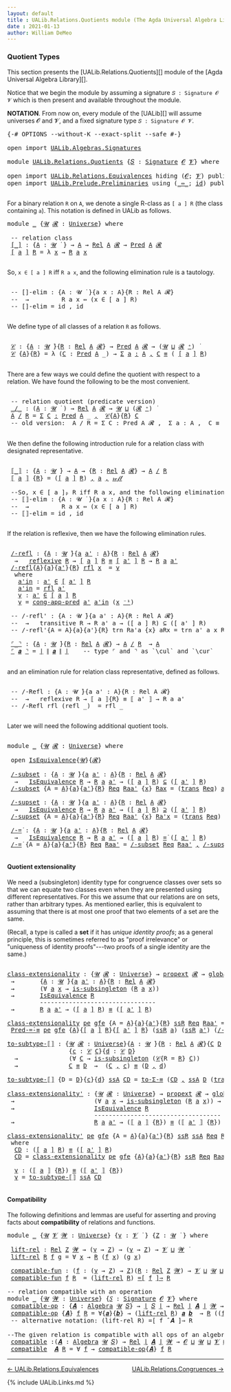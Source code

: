 ```yaml
---
layout: default
title : UALib.Relations.Quotients module (The Agda Universal Algebra Library)
date : 2021-01-13
author: William DeMeo
---
```


### <a id="quotient-types">Quotient Types</a>

This section presents the [UALib.Relations.Quotients][] module of the [Agda Universal Algebra Library][].

Notice that we begin the module by assuming a signature `𝑆 : Signature 𝓞 𝓥` which is then present and available throughout the module.

**NOTATION**.  From now on, every module of the [UALib][] will assume universes 𝓞 and 𝓥, and a fixed signature type `𝑆 : Signature 𝓞 𝓥`.

<pre class="Agda">
<a id="585" class="Symbol">{-#</a> <a id="589" class="Keyword">OPTIONS</a> <a id="597" class="Pragma">--without-K</a> <a id="609" class="Pragma">--exact-split</a> <a id="623" class="Pragma">--safe</a> <a id="630" class="Symbol">#-}</a>

<a id="635" class="Keyword">open</a> <a id="640" class="Keyword">import</a> <a id="647" href="UALib.Algebras.Signatures.html" class="Module">UALib.Algebras.Signatures</a>

<a id="674" class="Keyword">module</a> <a id="681" href="UALib.Relations.Quotients.html" class="Module">UALib.Relations.Quotients</a> <a id="707" class="Symbol">{</a><a id="708" href="UALib.Relations.Quotients.html#708" class="Bound">𝑆</a> <a id="710" class="Symbol">:</a> <a id="712" href="UALib.Algebras.Signatures.html#1457" class="Function">Signature</a> <a id="722" href="universes.html#613" class="Generalizable">𝓞</a> <a id="724" href="universes.html#617" class="Generalizable">𝓥</a><a id="725" class="Symbol">}</a> <a id="727" class="Keyword">where</a>

<a id="734" class="Keyword">open</a> <a id="739" class="Keyword">import</a> <a id="746" href="UALib.Relations.Equivalences.html" class="Module">UALib.Relations.Equivalences</a> <a id="775" class="Keyword">hiding</a> <a id="782" class="Symbol">(</a><a id="783" href="universes.html#613" class="Generalizable">𝓞</a><a id="784" class="Symbol">;</a> <a id="786" href="universes.html#617" class="Generalizable">𝓥</a><a id="787" class="Symbol">)</a> <a id="789" class="Keyword">public</a>
<a id="796" class="Keyword">open</a> <a id="801" class="Keyword">import</a> <a id="808" href="UALib.Prelude.Preliminaries.html" class="Module">UALib.Prelude.Preliminaries</a> <a id="836" class="Keyword">using</a> <a id="842" class="Symbol">(</a><a id="843" href="MGS-MLTT.html#7080" class="Function Operator">_⇔_</a><a id="846" class="Symbol">;</a> <a id="848" href="MGS-MLTT.html#3744" class="Function">id</a><a id="850" class="Symbol">)</a> <a id="852" class="Keyword">public</a>

</pre>

For a binary relation `R` on `A`, we denote a single R-class as `[ a ] R` (the class containing `a`). This notation is defined in UALib as follows.

<pre class="Agda">
<a id="1034" class="Keyword">module</a> <a id="1041" href="UALib.Relations.Quotients.html#1041" class="Module">_</a> <a id="1043" class="Symbol">{</a><a id="1044" href="UALib.Relations.Quotients.html#1044" class="Bound">𝓤</a> <a id="1046" href="UALib.Relations.Quotients.html#1046" class="Bound">𝓡</a> <a id="1048" class="Symbol">:</a> <a id="1050" href="universes.html#551" class="Postulate">Universe</a><a id="1058" class="Symbol">}</a> <a id="1060" class="Keyword">where</a>

 <a id="1068" class="Comment">-- relation class</a>
 <a id="1087" href="UALib.Relations.Quotients.html#1087" class="Function Operator">[_]</a> <a id="1091" class="Symbol">:</a> <a id="1093" class="Symbol">{</a><a id="1094" href="UALib.Relations.Quotients.html#1094" class="Bound">A</a> <a id="1096" class="Symbol">:</a> <a id="1098" href="UALib.Relations.Quotients.html#1044" class="Bound">𝓤</a> <a id="1100" href="universes.html#758" class="Function Operator">̇</a> <a id="1102" class="Symbol">}</a> <a id="1104" class="Symbol">→</a> <a id="1106" href="UALib.Relations.Quotients.html#1094" class="Bound">A</a> <a id="1108" class="Symbol">→</a> <a id="1110" href="UALib.Relations.Binary.html#1507" class="Function">Rel</a> <a id="1114" href="UALib.Relations.Quotients.html#1094" class="Bound">A</a> <a id="1116" href="UALib.Relations.Quotients.html#1046" class="Bound">𝓡</a> <a id="1118" class="Symbol">→</a> <a id="1120" href="UALib.Relations.Unary.html#1082" class="Function">Pred</a> <a id="1125" href="UALib.Relations.Quotients.html#1094" class="Bound">A</a> <a id="1127" href="UALib.Relations.Quotients.html#1046" class="Bound">𝓡</a>
 <a id="1130" href="UALib.Relations.Quotients.html#1087" class="Function Operator">[</a> <a id="1132" href="UALib.Relations.Quotients.html#1132" class="Bound">a</a> <a id="1134" href="UALib.Relations.Quotients.html#1087" class="Function Operator">]</a> <a id="1136" href="UALib.Relations.Quotients.html#1136" class="Bound">R</a> <a id="1138" class="Symbol">=</a> <a id="1140" class="Symbol">λ</a> <a id="1142" href="UALib.Relations.Quotients.html#1142" class="Bound">x</a> <a id="1144" class="Symbol">→</a> <a id="1146" href="UALib.Relations.Quotients.html#1136" class="Bound">R</a> <a id="1148" href="UALib.Relations.Quotients.html#1132" class="Bound">a</a> <a id="1150" href="UALib.Relations.Quotients.html#1142" class="Bound">x</a>

</pre>

So, `x ∈ [ a ] R` iff `R a x`, and the following elimination rule is a tautology.

<pre class="Agda">

 <a id="1263" class="Comment">-- []-elim : {A : 𝓤 ̇ }{a x : A}{R : Rel A 𝓡}</a>
 <a id="1310" class="Comment">--  →         R a x ⇔ (x ∈ [ a ] R)</a>
 <a id="1347" class="Comment">-- []-elim = id , id</a>

</pre>

We define type of all classes of a relation `R` as follows.

<pre class="Agda">

 <a id="1457" href="UALib.Relations.Quotients.html#1457" class="Function">𝒞</a> <a id="1459" class="Symbol">:</a> <a id="1461" class="Symbol">{</a><a id="1462" href="UALib.Relations.Quotients.html#1462" class="Bound">A</a> <a id="1464" class="Symbol">:</a> <a id="1466" href="UALib.Relations.Quotients.html#1044" class="Bound">𝓤</a> <a id="1468" href="universes.html#758" class="Function Operator">̇</a><a id="1469" class="Symbol">}{</a><a id="1471" href="UALib.Relations.Quotients.html#1471" class="Bound">R</a> <a id="1473" class="Symbol">:</a> <a id="1475" href="UALib.Relations.Binary.html#1507" class="Function">Rel</a> <a id="1479" href="UALib.Relations.Quotients.html#1462" class="Bound">A</a> <a id="1481" href="UALib.Relations.Quotients.html#1046" class="Bound">𝓡</a><a id="1482" class="Symbol">}</a> <a id="1484" class="Symbol">→</a> <a id="1486" href="UALib.Relations.Unary.html#1082" class="Function">Pred</a> <a id="1491" href="UALib.Relations.Quotients.html#1462" class="Bound">A</a> <a id="1493" href="UALib.Relations.Quotients.html#1046" class="Bound">𝓡</a> <a id="1495" class="Symbol">→</a> <a id="1497" class="Symbol">(</a><a id="1498" href="UALib.Relations.Quotients.html#1044" class="Bound">𝓤</a> <a id="1500" href="Agda.Primitive.html#636" class="Primitive Operator">⊔</a> <a id="1502" href="UALib.Relations.Quotients.html#1046" class="Bound">𝓡</a> <a id="1504" href="universes.html#527" class="Primitive Operator">⁺</a><a id="1505" class="Symbol">)</a> <a id="1507" href="universes.html#758" class="Function Operator">̇</a>
 <a id="1510" href="UALib.Relations.Quotients.html#1457" class="Function">𝒞</a> <a id="1512" class="Symbol">{</a><a id="1513" href="UALib.Relations.Quotients.html#1513" class="Bound">A</a><a id="1514" class="Symbol">}{</a><a id="1516" href="UALib.Relations.Quotients.html#1516" class="Bound">R</a><a id="1517" class="Symbol">}</a> <a id="1519" class="Symbol">=</a> <a id="1521" class="Symbol">λ</a> <a id="1523" class="Symbol">(</a><a id="1524" href="UALib.Relations.Quotients.html#1524" class="Bound">C</a> <a id="1526" class="Symbol">:</a> <a id="1528" href="UALib.Relations.Unary.html#1082" class="Function">Pred</a> <a id="1533" href="UALib.Relations.Quotients.html#1513" class="Bound">A</a> <a id="1535" class="Symbol">_)</a> <a id="1538" class="Symbol">→</a> <a id="1540" href="MGS-MLTT.html#3074" class="Function">Σ</a> <a id="1542" href="UALib.Relations.Quotients.html#1542" class="Bound">a</a> <a id="1544" href="MGS-MLTT.html#3074" class="Function">꞉</a> <a id="1546" href="UALib.Relations.Quotients.html#1513" class="Bound">A</a> <a id="1548" href="MGS-MLTT.html#3074" class="Function">,</a> <a id="1550" href="UALib.Relations.Quotients.html#1524" class="Bound">C</a> <a id="1552" href="MGS-MLTT.html#4207" class="Datatype Operator">≡</a> <a id="1554" class="Symbol">(</a> <a id="1556" href="UALib.Relations.Quotients.html#1087" class="Function Operator">[</a> <a id="1558" href="UALib.Relations.Quotients.html#1542" class="Bound">a</a> <a id="1560" href="UALib.Relations.Quotients.html#1087" class="Function Operator">]</a> <a id="1562" href="UALib.Relations.Quotients.html#1516" class="Bound">R</a><a id="1563" class="Symbol">)</a>

</pre>

There are a few ways we could define the quotient with respect to a relation. We have found the following to be the most convenient.

<pre class="Agda">

 <a id="1727" class="Comment">-- relation quotient (predicate version)</a>
 <a id="1769" href="UALib.Relations.Quotients.html#1769" class="Function Operator">_/_</a> <a id="1773" class="Symbol">:</a> <a id="1775" class="Symbol">(</a><a id="1776" href="UALib.Relations.Quotients.html#1776" class="Bound">A</a> <a id="1778" class="Symbol">:</a> <a id="1780" href="UALib.Relations.Quotients.html#1044" class="Bound">𝓤</a> <a id="1782" href="universes.html#758" class="Function Operator">̇</a> <a id="1784" class="Symbol">)</a> <a id="1786" class="Symbol">→</a> <a id="1788" href="UALib.Relations.Binary.html#1507" class="Function">Rel</a> <a id="1792" href="UALib.Relations.Quotients.html#1776" class="Bound">A</a> <a id="1794" href="UALib.Relations.Quotients.html#1046" class="Bound">𝓡</a> <a id="1796" class="Symbol">→</a> <a id="1798" href="UALib.Relations.Quotients.html#1044" class="Bound">𝓤</a> <a id="1800" href="Agda.Primitive.html#636" class="Primitive Operator">⊔</a> <a id="1802" class="Symbol">(</a><a id="1803" href="UALib.Relations.Quotients.html#1046" class="Bound">𝓡</a> <a id="1805" href="universes.html#527" class="Primitive Operator">⁺</a><a id="1806" class="Symbol">)</a> <a id="1808" href="universes.html#758" class="Function Operator">̇</a>
 <a id="1811" href="UALib.Relations.Quotients.html#1811" class="Bound">A</a> <a id="1813" href="UALib.Relations.Quotients.html#1769" class="Function Operator">/</a> <a id="1815" href="UALib.Relations.Quotients.html#1815" class="Bound">R</a> <a id="1817" class="Symbol">=</a> <a id="1819" href="MGS-MLTT.html#3074" class="Function">Σ</a> <a id="1821" href="UALib.Relations.Quotients.html#1821" class="Bound">C</a> <a id="1823" href="MGS-MLTT.html#3074" class="Function">꞉</a> <a id="1825" href="UALib.Relations.Unary.html#1082" class="Function">Pred</a> <a id="1830" href="UALib.Relations.Quotients.html#1811" class="Bound">A</a> <a id="1832" class="Symbol">_</a> <a id="1834" href="MGS-MLTT.html#3074" class="Function">,</a>  <a id="1837" href="UALib.Relations.Quotients.html#1457" class="Function">𝒞</a><a id="1838" class="Symbol">{</a><a id="1839" href="UALib.Relations.Quotients.html#1811" class="Bound">A</a><a id="1840" class="Symbol">}{</a><a id="1842" href="UALib.Relations.Quotients.html#1815" class="Bound">R</a><a id="1843" class="Symbol">}</a> <a id="1845" href="UALib.Relations.Quotients.html#1821" class="Bound">C</a>
 <a id="1848" class="Comment">-- old version:  A / R = Σ C ꞉ Pred A 𝓡 ,  Σ a ꞉ A ,  C ≡ ( [ a ] R )</a>

</pre>

We then define the following introduction rule for a relation class with designated representative.

<pre class="Agda">

 <a id="2047" href="UALib.Relations.Quotients.html#2047" class="Function Operator">⟦_⟧</a> <a id="2051" class="Symbol">:</a> <a id="2053" class="Symbol">{</a><a id="2054" href="UALib.Relations.Quotients.html#2054" class="Bound">A</a> <a id="2056" class="Symbol">:</a> <a id="2058" href="UALib.Relations.Quotients.html#1044" class="Bound">𝓤</a> <a id="2060" href="universes.html#758" class="Function Operator">̇</a><a id="2061" class="Symbol">}</a> <a id="2063" class="Symbol">→</a> <a id="2065" href="UALib.Relations.Quotients.html#2054" class="Bound">A</a> <a id="2067" class="Symbol">→</a> <a id="2069" class="Symbol">{</a><a id="2070" href="UALib.Relations.Quotients.html#2070" class="Bound">R</a> <a id="2072" class="Symbol">:</a> <a id="2074" href="UALib.Relations.Binary.html#1507" class="Function">Rel</a> <a id="2078" href="UALib.Relations.Quotients.html#2054" class="Bound">A</a> <a id="2080" href="UALib.Relations.Quotients.html#1046" class="Bound">𝓡</a><a id="2081" class="Symbol">}</a> <a id="2083" class="Symbol">→</a> <a id="2085" href="UALib.Relations.Quotients.html#2054" class="Bound">A</a> <a id="2087" href="UALib.Relations.Quotients.html#1769" class="Function Operator">/</a> <a id="2089" href="UALib.Relations.Quotients.html#2070" class="Bound">R</a>
 <a id="2092" href="UALib.Relations.Quotients.html#2047" class="Function Operator">⟦</a> <a id="2094" href="UALib.Relations.Quotients.html#2094" class="Bound">a</a> <a id="2096" href="UALib.Relations.Quotients.html#2047" class="Function Operator">⟧</a> <a id="2098" class="Symbol">{</a><a id="2099" href="UALib.Relations.Quotients.html#2099" class="Bound">R</a><a id="2100" class="Symbol">}</a> <a id="2102" class="Symbol">=</a> <a id="2104" class="Symbol">(</a><a id="2105" href="UALib.Relations.Quotients.html#1087" class="Function Operator">[</a> <a id="2107" href="UALib.Relations.Quotients.html#2094" class="Bound">a</a> <a id="2109" href="UALib.Relations.Quotients.html#1087" class="Function Operator">]</a> <a id="2111" href="UALib.Relations.Quotients.html#2099" class="Bound">R</a><a id="2112" class="Symbol">)</a> <a id="2114" href="MGS-MLTT.html#2929" class="InductiveConstructor Operator">,</a> <a id="2116" href="UALib.Relations.Quotients.html#2094" class="Bound">a</a> <a id="2118" href="MGS-MLTT.html#2929" class="InductiveConstructor Operator">,</a> <a id="2120" href="MGS-MLTT.html#4221" class="InductiveConstructor">𝓇ℯ𝒻𝓁</a>

 <a id="2127" class="Comment">--So, x ∈ [ a ]ₚ R iff R a x, and the following elimination rule is a tautology.</a>
 <a id="2209" class="Comment">-- ⟦⟧-elim : {A : 𝓤 ̇ }{a x : A}{R : Rel A 𝓡}</a>
 <a id="2256" class="Comment">--  →         R a x ⇔ (x ∈ [ a ] R)</a>
 <a id="2293" class="Comment">-- ⟦⟧-elim = id , id</a>

</pre>

If the relation is reflexive, then we have the following elimination rules.

<pre class="Agda">

 <a id="2419" href="UALib.Relations.Quotients.html#2419" class="Function">/-refl</a> <a id="2426" class="Symbol">:</a> <a id="2428" class="Symbol">{</a><a id="2429" href="UALib.Relations.Quotients.html#2429" class="Bound">A</a> <a id="2431" class="Symbol">:</a> <a id="2433" href="UALib.Relations.Quotients.html#1044" class="Bound">𝓤</a> <a id="2435" href="universes.html#758" class="Function Operator">̇</a><a id="2436" class="Symbol">}{</a><a id="2438" href="UALib.Relations.Quotients.html#2438" class="Bound">a</a> <a id="2440" href="UALib.Relations.Quotients.html#2440" class="Bound">a&#39;</a> <a id="2443" class="Symbol">:</a> <a id="2445" href="UALib.Relations.Quotients.html#2429" class="Bound">A</a><a id="2446" class="Symbol">}{</a><a id="2448" href="UALib.Relations.Quotients.html#2448" class="Bound">R</a> <a id="2450" class="Symbol">:</a> <a id="2452" href="UALib.Relations.Binary.html#1507" class="Function">Rel</a> <a id="2456" href="UALib.Relations.Quotients.html#2429" class="Bound">A</a> <a id="2458" href="UALib.Relations.Quotients.html#1046" class="Bound">𝓡</a><a id="2459" class="Symbol">}</a>
  <a id="2463" class="Symbol">→</a>   <a id="2467" href="UALib.Relations.Binary.html#2587" class="Function">reflexive</a> <a id="2477" href="UALib.Relations.Quotients.html#2448" class="Bound">R</a> <a id="2479" class="Symbol">→</a> <a id="2481" href="UALib.Relations.Quotients.html#1087" class="Function Operator">[</a> <a id="2483" href="UALib.Relations.Quotients.html#2438" class="Bound">a</a> <a id="2485" href="UALib.Relations.Quotients.html#1087" class="Function Operator">]</a> <a id="2487" href="UALib.Relations.Quotients.html#2448" class="Bound">R</a> <a id="2489" href="MGS-MLTT.html#4207" class="Datatype Operator">≡</a> <a id="2491" href="UALib.Relations.Quotients.html#1087" class="Function Operator">[</a> <a id="2493" href="UALib.Relations.Quotients.html#2440" class="Bound">a&#39;</a> <a id="2496" href="UALib.Relations.Quotients.html#1087" class="Function Operator">]</a> <a id="2498" href="UALib.Relations.Quotients.html#2448" class="Bound">R</a> <a id="2500" class="Symbol">→</a> <a id="2502" href="UALib.Relations.Quotients.html#2448" class="Bound">R</a> <a id="2504" href="UALib.Relations.Quotients.html#2438" class="Bound">a</a> <a id="2506" href="UALib.Relations.Quotients.html#2440" class="Bound">a&#39;</a>
 <a id="2510" href="UALib.Relations.Quotients.html#2419" class="Function">/-refl</a><a id="2516" class="Symbol">{</a><a id="2517" href="UALib.Relations.Quotients.html#2517" class="Bound">A</a><a id="2518" class="Symbol">}{</a><a id="2520" href="UALib.Relations.Quotients.html#2520" class="Bound">a</a><a id="2521" class="Symbol">}{</a><a id="2523" href="UALib.Relations.Quotients.html#2523" class="Bound">a&#39;</a><a id="2525" class="Symbol">}{</a><a id="2527" href="UALib.Relations.Quotients.html#2527" class="Bound">R</a><a id="2528" class="Symbol">}</a> <a id="2530" href="UALib.Relations.Quotients.html#2530" class="Bound">rfl</a> <a id="2534" href="UALib.Relations.Quotients.html#2534" class="Bound">x</a>  <a id="2537" class="Symbol">=</a> <a id="2539" href="UALib.Relations.Quotients.html#2593" class="Function">γ</a>
  <a id="2543" class="Keyword">where</a>
   <a id="2552" href="UALib.Relations.Quotients.html#2552" class="Function">a&#39;in</a> <a id="2557" class="Symbol">:</a> <a id="2559" href="UALib.Relations.Quotients.html#2523" class="Bound">a&#39;</a> <a id="2562" href="UALib.Relations.Unary.html#2719" class="Function Operator">∈</a> <a id="2564" href="UALib.Relations.Quotients.html#1087" class="Function Operator">[</a> <a id="2566" href="UALib.Relations.Quotients.html#2523" class="Bound">a&#39;</a> <a id="2569" href="UALib.Relations.Quotients.html#1087" class="Function Operator">]</a> <a id="2571" href="UALib.Relations.Quotients.html#2527" class="Bound">R</a>
   <a id="2576" href="UALib.Relations.Quotients.html#2552" class="Function">a&#39;in</a> <a id="2581" class="Symbol">=</a> <a id="2583" href="UALib.Relations.Quotients.html#2530" class="Bound">rfl</a> <a id="2587" href="UALib.Relations.Quotients.html#2523" class="Bound">a&#39;</a>
   <a id="2593" href="UALib.Relations.Quotients.html#2593" class="Function">γ</a> <a id="2595" class="Symbol">:</a> <a id="2597" href="UALib.Relations.Quotients.html#2523" class="Bound">a&#39;</a> <a id="2600" href="UALib.Relations.Unary.html#2719" class="Function Operator">∈</a> <a id="2602" href="UALib.Relations.Quotients.html#1087" class="Function Operator">[</a> <a id="2604" href="UALib.Relations.Quotients.html#2520" class="Bound">a</a> <a id="2606" href="UALib.Relations.Quotients.html#1087" class="Function Operator">]</a> <a id="2608" href="UALib.Relations.Quotients.html#2527" class="Bound">R</a>
   <a id="2613" href="UALib.Relations.Quotients.html#2593" class="Function">γ</a> <a id="2615" class="Symbol">=</a> <a id="2617" href="UALib.Relations.Unary.html#6032" class="Function">cong-app-pred</a> <a id="2631" href="UALib.Relations.Quotients.html#2523" class="Bound">a&#39;</a> <a id="2634" href="UALib.Relations.Quotients.html#2552" class="Function">a&#39;in</a> <a id="2639" class="Symbol">(</a><a id="2640" href="UALib.Relations.Quotients.html#2534" class="Bound">x</a> <a id="2642" href="MGS-MLTT.html#6125" class="Function Operator">⁻¹</a><a id="2644" class="Symbol">)</a>

 <a id="2648" class="Comment">-- /-refl&#39; : {A : 𝓤 ̇}{a a&#39; : A}{R : Rel A 𝓡}</a>
 <a id="2695" class="Comment">--  →   transitive R → R a&#39; a → ([ a ] R) ⊆ ([ a&#39; ] R)</a>
 <a id="2751" class="Comment">-- /-refl&#39;{A = A}{a}{a&#39;}{R} trn Ra&#39;a {x} aRx = trn a&#39; a x Ra&#39;a aRx</a>

 <a id="2820" href="UALib.Relations.Quotients.html#2820" class="Function Operator">⌜_⌝</a> <a id="2824" class="Symbol">:</a> <a id="2826" class="Symbol">{</a><a id="2827" href="UALib.Relations.Quotients.html#2827" class="Bound">A</a> <a id="2829" class="Symbol">:</a> <a id="2831" href="UALib.Relations.Quotients.html#1044" class="Bound">𝓤</a> <a id="2833" href="universes.html#758" class="Function Operator">̇</a><a id="2834" class="Symbol">}{</a><a id="2836" href="UALib.Relations.Quotients.html#2836" class="Bound">R</a> <a id="2838" class="Symbol">:</a> <a id="2840" href="UALib.Relations.Binary.html#1507" class="Function">Rel</a> <a id="2844" href="UALib.Relations.Quotients.html#2827" class="Bound">A</a> <a id="2846" href="UALib.Relations.Quotients.html#1046" class="Bound">𝓡</a><a id="2847" class="Symbol">}</a> <a id="2849" class="Symbol">→</a> <a id="2851" href="UALib.Relations.Quotients.html#2827" class="Bound">A</a> <a id="2853" href="UALib.Relations.Quotients.html#1769" class="Function Operator">/</a> <a id="2855" href="UALib.Relations.Quotients.html#2836" class="Bound">R</a>  <a id="2858" class="Symbol">→</a> <a id="2860" href="UALib.Relations.Quotients.html#2827" class="Bound">A</a>
 <a id="2863" href="UALib.Relations.Quotients.html#2820" class="Function Operator">⌜</a> <a id="2865" href="UALib.Relations.Quotients.html#2865" class="Bound">𝒂</a> <a id="2867" href="UALib.Relations.Quotients.html#2820" class="Function Operator">⌝</a> <a id="2869" class="Symbol">=</a> <a id="2871" href="UALib.Prelude.Preliminaries.html#10371" class="Function Operator">∣</a> <a id="2873" href="UALib.Prelude.Preliminaries.html#10452" class="Function Operator">∥</a> <a id="2875" href="UALib.Relations.Quotients.html#2865" class="Bound">𝒂</a> <a id="2877" href="UALib.Prelude.Preliminaries.html#10452" class="Function Operator">∥</a> <a id="2879" href="UALib.Prelude.Preliminaries.html#10371" class="Function Operator">∣</a>    <a id="2884" class="Comment">-- type ⌜ and ⌝ as `\cul` and `\cur`</a>

</pre>

and an elimination rule for relation class representative, defined as follows.

<pre class="Agda">

 <a id="3029" class="Comment">-- /-Refl : {A : 𝓤 ̇}{a a&#39; : A}{R : Rel A 𝓡}</a>
 <a id="3075" class="Comment">--  →   reflexive R → ⟦ a ⟧{R} ≡ ⟦ a&#39; ⟧ → R a a&#39;</a>
 <a id="3125" class="Comment">-- /-Refl rfl (refl _)  = rfl _</a>

</pre>

Later we will need the following additional quotient tools.

<pre class="Agda">

<a id="3245" class="Keyword">module</a> <a id="3252" href="UALib.Relations.Quotients.html#3252" class="Module">_</a> <a id="3254" class="Symbol">{</a><a id="3255" href="UALib.Relations.Quotients.html#3255" class="Bound">𝓤</a> <a id="3257" href="UALib.Relations.Quotients.html#3257" class="Bound">𝓡</a> <a id="3259" class="Symbol">:</a> <a id="3261" href="universes.html#551" class="Postulate">Universe</a><a id="3269" class="Symbol">}</a> <a id="3271" class="Keyword">where</a>

 <a id="3279" class="Keyword">open</a> <a id="3284" href="UALib.Relations.Equivalences.html#668" class="Module">IsEquivalence</a><a id="3297" class="Symbol">{</a><a id="3298" href="UALib.Relations.Quotients.html#3255" class="Bound">𝓤</a><a id="3299" class="Symbol">}{</a><a id="3301" href="UALib.Relations.Quotients.html#3257" class="Bound">𝓡</a><a id="3302" class="Symbol">}</a>

 <a id="3306" href="UALib.Relations.Quotients.html#3306" class="Function">/-subset</a> <a id="3315" class="Symbol">:</a> <a id="3317" class="Symbol">{</a><a id="3318" href="UALib.Relations.Quotients.html#3318" class="Bound">A</a> <a id="3320" class="Symbol">:</a> <a id="3322" href="UALib.Relations.Quotients.html#3255" class="Bound">𝓤</a> <a id="3324" href="universes.html#758" class="Function Operator">̇</a><a id="3325" class="Symbol">}{</a><a id="3327" href="UALib.Relations.Quotients.html#3327" class="Bound">a</a> <a id="3329" href="UALib.Relations.Quotients.html#3329" class="Bound">a&#39;</a> <a id="3332" class="Symbol">:</a> <a id="3334" href="UALib.Relations.Quotients.html#3318" class="Bound">A</a><a id="3335" class="Symbol">}{</a><a id="3337" href="UALib.Relations.Quotients.html#3337" class="Bound">R</a> <a id="3339" class="Symbol">:</a> <a id="3341" href="UALib.Relations.Binary.html#1507" class="Function">Rel</a> <a id="3345" href="UALib.Relations.Quotients.html#3318" class="Bound">A</a> <a id="3347" href="UALib.Relations.Quotients.html#3257" class="Bound">𝓡</a><a id="3348" class="Symbol">}</a>
  <a id="3352" class="Symbol">→</a>   <a id="3356" href="UALib.Relations.Equivalences.html#668" class="Record">IsEquivalence</a> <a id="3370" href="UALib.Relations.Quotients.html#3337" class="Bound">R</a> <a id="3372" class="Symbol">→</a> <a id="3374" href="UALib.Relations.Quotients.html#3337" class="Bound">R</a> <a id="3376" href="UALib.Relations.Quotients.html#3327" class="Bound">a</a> <a id="3378" href="UALib.Relations.Quotients.html#3329" class="Bound">a&#39;</a> <a id="3381" class="Symbol">→</a> <a id="3383" class="Symbol">(</a><a id="3384" href="UALib.Relations.Quotients.html#1087" class="Function Operator">[</a> <a id="3386" href="UALib.Relations.Quotients.html#3327" class="Bound">a</a> <a id="3388" href="UALib.Relations.Quotients.html#1087" class="Function Operator">]</a> <a id="3390" href="UALib.Relations.Quotients.html#3337" class="Bound">R</a><a id="3391" class="Symbol">)</a> <a id="3393" href="UALib.Relations.Unary.html#3001" class="Function Operator">⊆</a> <a id="3395" class="Symbol">(</a><a id="3396" href="UALib.Relations.Quotients.html#1087" class="Function Operator">[</a> <a id="3398" href="UALib.Relations.Quotients.html#3329" class="Bound">a&#39;</a> <a id="3401" href="UALib.Relations.Quotients.html#1087" class="Function Operator">]</a> <a id="3403" href="UALib.Relations.Quotients.html#3337" class="Bound">R</a><a id="3404" class="Symbol">)</a>
 <a id="3407" href="UALib.Relations.Quotients.html#3306" class="Function">/-subset</a> <a id="3416" class="Symbol">{</a><a id="3417" class="Argument">A</a> <a id="3419" class="Symbol">=</a> <a id="3421" href="UALib.Relations.Quotients.html#3421" class="Bound">A</a><a id="3422" class="Symbol">}{</a><a id="3424" href="UALib.Relations.Quotients.html#3424" class="Bound">a</a><a id="3425" class="Symbol">}{</a><a id="3427" href="UALib.Relations.Quotients.html#3427" class="Bound">a&#39;</a><a id="3429" class="Symbol">}{</a><a id="3431" href="UALib.Relations.Quotients.html#3431" class="Bound">R</a><a id="3432" class="Symbol">}</a> <a id="3434" href="UALib.Relations.Quotients.html#3434" class="Bound">Req</a> <a id="3438" href="UALib.Relations.Quotients.html#3438" class="Bound">Raa&#39;</a> <a id="3443" class="Symbol">{</a><a id="3444" href="UALib.Relations.Quotients.html#3444" class="Bound">x</a><a id="3445" class="Symbol">}</a> <a id="3447" href="UALib.Relations.Quotients.html#3447" class="Bound">Rax</a> <a id="3451" class="Symbol">=</a> <a id="3453" class="Symbol">(</a><a id="3454" href="UALib.Relations.Equivalences.html#786" class="Field">trans</a> <a id="3460" href="UALib.Relations.Quotients.html#3434" class="Bound">Req</a><a id="3463" class="Symbol">)</a> <a id="3465" href="UALib.Relations.Quotients.html#3427" class="Bound">a&#39;</a> <a id="3468" href="UALib.Relations.Quotients.html#3424" class="Bound">a</a> <a id="3470" href="UALib.Relations.Quotients.html#3444" class="Bound">x</a> <a id="3472" class="Symbol">(</a><a id="3473" href="UALib.Relations.Equivalences.html#761" class="Field">sym</a> <a id="3477" href="UALib.Relations.Quotients.html#3434" class="Bound">Req</a> <a id="3481" href="UALib.Relations.Quotients.html#3424" class="Bound">a</a> <a id="3483" href="UALib.Relations.Quotients.html#3427" class="Bound">a&#39;</a> <a id="3486" href="UALib.Relations.Quotients.html#3438" class="Bound">Raa&#39;</a><a id="3490" class="Symbol">)</a> <a id="3492" href="UALib.Relations.Quotients.html#3447" class="Bound">Rax</a>

 <a id="3498" href="UALib.Relations.Quotients.html#3498" class="Function">/-supset</a> <a id="3507" class="Symbol">:</a> <a id="3509" class="Symbol">{</a><a id="3510" href="UALib.Relations.Quotients.html#3510" class="Bound">A</a> <a id="3512" class="Symbol">:</a> <a id="3514" href="UALib.Relations.Quotients.html#3255" class="Bound">𝓤</a> <a id="3516" href="universes.html#758" class="Function Operator">̇</a><a id="3517" class="Symbol">}{</a><a id="3519" href="UALib.Relations.Quotients.html#3519" class="Bound">a</a> <a id="3521" href="UALib.Relations.Quotients.html#3521" class="Bound">a&#39;</a> <a id="3524" class="Symbol">:</a> <a id="3526" href="UALib.Relations.Quotients.html#3510" class="Bound">A</a><a id="3527" class="Symbol">}{</a><a id="3529" href="UALib.Relations.Quotients.html#3529" class="Bound">R</a> <a id="3531" class="Symbol">:</a> <a id="3533" href="UALib.Relations.Binary.html#1507" class="Function">Rel</a> <a id="3537" href="UALib.Relations.Quotients.html#3510" class="Bound">A</a> <a id="3539" href="UALib.Relations.Quotients.html#3257" class="Bound">𝓡</a><a id="3540" class="Symbol">}</a>
  <a id="3544" class="Symbol">→</a>   <a id="3548" href="UALib.Relations.Equivalences.html#668" class="Record">IsEquivalence</a> <a id="3562" href="UALib.Relations.Quotients.html#3529" class="Bound">R</a> <a id="3564" class="Symbol">→</a> <a id="3566" href="UALib.Relations.Quotients.html#3529" class="Bound">R</a> <a id="3568" href="UALib.Relations.Quotients.html#3519" class="Bound">a</a> <a id="3570" href="UALib.Relations.Quotients.html#3521" class="Bound">a&#39;</a> <a id="3573" class="Symbol">→</a> <a id="3575" class="Symbol">(</a><a id="3576" href="UALib.Relations.Quotients.html#1087" class="Function Operator">[</a> <a id="3578" href="UALib.Relations.Quotients.html#3519" class="Bound">a</a> <a id="3580" href="UALib.Relations.Quotients.html#1087" class="Function Operator">]</a> <a id="3582" href="UALib.Relations.Quotients.html#3529" class="Bound">R</a><a id="3583" class="Symbol">)</a> <a id="3585" href="UALib.Relations.Unary.html#3103" class="Function Operator">⊇</a> <a id="3587" class="Symbol">(</a><a id="3588" href="UALib.Relations.Quotients.html#1087" class="Function Operator">[</a> <a id="3590" href="UALib.Relations.Quotients.html#3521" class="Bound">a&#39;</a> <a id="3593" href="UALib.Relations.Quotients.html#1087" class="Function Operator">]</a> <a id="3595" href="UALib.Relations.Quotients.html#3529" class="Bound">R</a><a id="3596" class="Symbol">)</a>
 <a id="3599" href="UALib.Relations.Quotients.html#3498" class="Function">/-supset</a> <a id="3608" class="Symbol">{</a><a id="3609" class="Argument">A</a> <a id="3611" class="Symbol">=</a> <a id="3613" href="UALib.Relations.Quotients.html#3613" class="Bound">A</a><a id="3614" class="Symbol">}{</a><a id="3616" href="UALib.Relations.Quotients.html#3616" class="Bound">a</a><a id="3617" class="Symbol">}{</a><a id="3619" href="UALib.Relations.Quotients.html#3619" class="Bound">a&#39;</a><a id="3621" class="Symbol">}{</a><a id="3623" href="UALib.Relations.Quotients.html#3623" class="Bound">R</a><a id="3624" class="Symbol">}</a> <a id="3626" href="UALib.Relations.Quotients.html#3626" class="Bound">Req</a> <a id="3630" href="UALib.Relations.Quotients.html#3630" class="Bound">Raa&#39;</a> <a id="3635" class="Symbol">{</a><a id="3636" href="UALib.Relations.Quotients.html#3636" class="Bound">x</a><a id="3637" class="Symbol">}</a> <a id="3639" href="UALib.Relations.Quotients.html#3639" class="Bound">Ra&#39;x</a> <a id="3644" class="Symbol">=</a> <a id="3646" class="Symbol">(</a><a id="3647" href="UALib.Relations.Equivalences.html#786" class="Field">trans</a> <a id="3653" href="UALib.Relations.Quotients.html#3626" class="Bound">Req</a><a id="3656" class="Symbol">)</a> <a id="3658" href="UALib.Relations.Quotients.html#3616" class="Bound">a</a> <a id="3660" href="UALib.Relations.Quotients.html#3619" class="Bound">a&#39;</a> <a id="3663" href="UALib.Relations.Quotients.html#3636" class="Bound">x</a> <a id="3665" href="UALib.Relations.Quotients.html#3630" class="Bound">Raa&#39;</a> <a id="3670" href="UALib.Relations.Quotients.html#3639" class="Bound">Ra&#39;x</a>

 <a id="3677" href="UALib.Relations.Quotients.html#3677" class="Function">/-=̇</a> <a id="3682" class="Symbol">:</a> <a id="3684" class="Symbol">{</a><a id="3685" href="UALib.Relations.Quotients.html#3685" class="Bound">A</a> <a id="3687" class="Symbol">:</a> <a id="3689" href="UALib.Relations.Quotients.html#3255" class="Bound">𝓤</a> <a id="3691" href="universes.html#758" class="Function Operator">̇</a><a id="3692" class="Symbol">}{</a><a id="3694" href="UALib.Relations.Quotients.html#3694" class="Bound">a</a> <a id="3696" href="UALib.Relations.Quotients.html#3696" class="Bound">a&#39;</a> <a id="3699" class="Symbol">:</a> <a id="3701" href="UALib.Relations.Quotients.html#3685" class="Bound">A</a><a id="3702" class="Symbol">}{</a><a id="3704" href="UALib.Relations.Quotients.html#3704" class="Bound">R</a> <a id="3706" class="Symbol">:</a> <a id="3708" href="UALib.Relations.Binary.html#1507" class="Function">Rel</a> <a id="3712" href="UALib.Relations.Quotients.html#3685" class="Bound">A</a> <a id="3714" href="UALib.Relations.Quotients.html#3257" class="Bound">𝓡</a><a id="3715" class="Symbol">}</a>
  <a id="3719" class="Symbol">→</a>   <a id="3723" href="UALib.Relations.Equivalences.html#668" class="Record">IsEquivalence</a> <a id="3737" href="UALib.Relations.Quotients.html#3704" class="Bound">R</a> <a id="3739" class="Symbol">→</a> <a id="3741" href="UALib.Relations.Quotients.html#3704" class="Bound">R</a> <a id="3743" href="UALib.Relations.Quotients.html#3694" class="Bound">a</a> <a id="3745" href="UALib.Relations.Quotients.html#3696" class="Bound">a&#39;</a> <a id="3748" class="Symbol">→</a> <a id="3750" class="Symbol">(</a><a id="3751" href="UALib.Relations.Quotients.html#1087" class="Function Operator">[</a> <a id="3753" href="UALib.Relations.Quotients.html#3694" class="Bound">a</a> <a id="3755" href="UALib.Relations.Quotients.html#1087" class="Function Operator">]</a> <a id="3757" href="UALib.Relations.Quotients.html#3704" class="Bound">R</a><a id="3758" class="Symbol">)</a> <a id="3760" href="UALib.Relations.Unary.html#3685" class="Function Operator">=̇</a> <a id="3763" class="Symbol">(</a><a id="3764" href="UALib.Relations.Quotients.html#1087" class="Function Operator">[</a> <a id="3766" href="UALib.Relations.Quotients.html#3696" class="Bound">a&#39;</a> <a id="3769" href="UALib.Relations.Quotients.html#1087" class="Function Operator">]</a> <a id="3771" href="UALib.Relations.Quotients.html#3704" class="Bound">R</a><a id="3772" class="Symbol">)</a>
 <a id="3775" href="UALib.Relations.Quotients.html#3677" class="Function">/-=̇</a> <a id="3780" class="Symbol">{</a><a id="3781" class="Argument">A</a> <a id="3783" class="Symbol">=</a> <a id="3785" href="UALib.Relations.Quotients.html#3785" class="Bound">A</a><a id="3786" class="Symbol">}{</a><a id="3788" href="UALib.Relations.Quotients.html#3788" class="Bound">a</a><a id="3789" class="Symbol">}{</a><a id="3791" href="UALib.Relations.Quotients.html#3791" class="Bound">a&#39;</a><a id="3793" class="Symbol">}{</a><a id="3795" href="UALib.Relations.Quotients.html#3795" class="Bound">R</a><a id="3796" class="Symbol">}</a> <a id="3798" href="UALib.Relations.Quotients.html#3798" class="Bound">Req</a> <a id="3802" href="UALib.Relations.Quotients.html#3802" class="Bound">Raa&#39;</a> <a id="3807" class="Symbol">=</a> <a id="3809" href="UALib.Relations.Quotients.html#3306" class="Function">/-subset</a> <a id="3818" href="UALib.Relations.Quotients.html#3798" class="Bound">Req</a> <a id="3822" href="UALib.Relations.Quotients.html#3802" class="Bound">Raa&#39;</a> <a id="3827" href="MGS-MLTT.html#2929" class="InductiveConstructor Operator">,</a> <a id="3829" href="UALib.Relations.Quotients.html#3498" class="Function">/-supset</a> <a id="3838" href="UALib.Relations.Quotients.html#3798" class="Bound">Req</a> <a id="3842" href="UALib.Relations.Quotients.html#3802" class="Bound">Raa&#39;</a>

</pre>

#### <a id="quotient-extensionality">Quotient extensionality</a>

We need a (subsingleton) identity type for congruence classes over sets so that we can equate two classes even when they are presented using different representatives.  For this we assume that our relations are on sets, rather than arbitrary types.  As mentioned earlier, this is equivalent to assuming that there is at most one proof that two elements of a set are the same.

(Recall, a type is called a **set** if it has *unique identity proofs*; as a general principle, this is sometimes referred to as "proof irrelevance" or "uniqueness of identity proofs"---two proofs of a single identity are the same.)

<pre class="Agda">

<a id="class-extensionality"></a><a id="4551" href="UALib.Relations.Quotients.html#4551" class="Function">class-extensionality</a> <a id="4572" class="Symbol">:</a> <a id="4574" class="Symbol">{</a><a id="4575" href="UALib.Relations.Quotients.html#4575" class="Bound">𝓤</a> <a id="4577" href="UALib.Relations.Quotients.html#4577" class="Bound">𝓡</a> <a id="4579" class="Symbol">:</a> <a id="4581" href="universes.html#551" class="Postulate">Universe</a><a id="4589" class="Symbol">}</a> <a id="4591" class="Symbol">→</a> <a id="4593" href="MGS-Powerset.html#382" class="Function">propext</a> <a id="4601" href="UALib.Relations.Quotients.html#4577" class="Bound">𝓡</a> <a id="4603" class="Symbol">→</a> <a id="4605" href="MGS-Subsingleton-Theorems.html#3468" class="Function">global-dfunext</a>
 <a id="4621" class="Symbol">→</a>       <a id="4629" class="Symbol">{</a><a id="4630" href="UALib.Relations.Quotients.html#4630" class="Bound">A</a> <a id="4632" class="Symbol">:</a> <a id="4634" href="UALib.Relations.Quotients.html#4575" class="Bound">𝓤</a> <a id="4636" href="universes.html#758" class="Function Operator">̇</a><a id="4637" class="Symbol">}{</a><a id="4639" href="UALib.Relations.Quotients.html#4639" class="Bound">a</a> <a id="4641" href="UALib.Relations.Quotients.html#4641" class="Bound">a&#39;</a> <a id="4644" class="Symbol">:</a> <a id="4646" href="UALib.Relations.Quotients.html#4630" class="Bound">A</a><a id="4647" class="Symbol">}{</a><a id="4649" href="UALib.Relations.Quotients.html#4649" class="Bound">R</a> <a id="4651" class="Symbol">:</a> <a id="4653" href="UALib.Relations.Binary.html#1507" class="Function">Rel</a> <a id="4657" href="UALib.Relations.Quotients.html#4630" class="Bound">A</a> <a id="4659" href="UALib.Relations.Quotients.html#4577" class="Bound">𝓡</a><a id="4660" class="Symbol">}</a>
 <a id="4663" class="Symbol">→</a>       <a id="4671" class="Symbol">(∀</a> <a id="4674" href="UALib.Relations.Quotients.html#4674" class="Bound">a</a> <a id="4676" href="UALib.Relations.Quotients.html#4676" class="Bound">x</a> <a id="4678" class="Symbol">→</a> <a id="4680" href="MGS-Basic-UF.html#743" class="Function">is-subsingleton</a> <a id="4696" class="Symbol">(</a><a id="4697" href="UALib.Relations.Quotients.html#4649" class="Bound">R</a> <a id="4699" href="UALib.Relations.Quotients.html#4674" class="Bound">a</a> <a id="4701" href="UALib.Relations.Quotients.html#4676" class="Bound">x</a><a id="4702" class="Symbol">))</a>
 <a id="4706" class="Symbol">→</a>       <a id="4714" href="UALib.Relations.Equivalences.html#668" class="Record">IsEquivalence</a> <a id="4728" href="UALib.Relations.Quotients.html#4649" class="Bound">R</a>
         <a id="4739" class="Comment">--------------------------------</a>
 <a id="4773" class="Symbol">→</a>       <a id="4781" href="UALib.Relations.Quotients.html#4649" class="Bound">R</a> <a id="4783" href="UALib.Relations.Quotients.html#4639" class="Bound">a</a> <a id="4785" href="UALib.Relations.Quotients.html#4641" class="Bound">a&#39;</a> <a id="4788" class="Symbol">→</a> <a id="4790" class="Symbol">(</a><a id="4791" href="UALib.Relations.Quotients.html#1087" class="Function Operator">[</a> <a id="4793" href="UALib.Relations.Quotients.html#4639" class="Bound">a</a> <a id="4795" href="UALib.Relations.Quotients.html#1087" class="Function Operator">]</a> <a id="4797" href="UALib.Relations.Quotients.html#4649" class="Bound">R</a><a id="4798" class="Symbol">)</a> <a id="4800" href="MGS-MLTT.html#4207" class="Datatype Operator">≡</a> <a id="4802" class="Symbol">(</a><a id="4803" href="UALib.Relations.Quotients.html#1087" class="Function Operator">[</a> <a id="4805" href="UALib.Relations.Quotients.html#4641" class="Bound">a&#39;</a> <a id="4808" href="UALib.Relations.Quotients.html#1087" class="Function Operator">]</a> <a id="4810" href="UALib.Relations.Quotients.html#4649" class="Bound">R</a><a id="4811" class="Symbol">)</a>

<a id="4814" href="UALib.Relations.Quotients.html#4551" class="Function">class-extensionality</a> <a id="4835" href="UALib.Relations.Quotients.html#4835" class="Bound">pe</a> <a id="4838" href="UALib.Relations.Quotients.html#4838" class="Bound">gfe</a> <a id="4842" class="Symbol">{</a><a id="4843" class="Argument">A</a> <a id="4845" class="Symbol">=</a> <a id="4847" href="UALib.Relations.Quotients.html#4847" class="Bound">A</a><a id="4848" class="Symbol">}{</a><a id="4850" href="UALib.Relations.Quotients.html#4850" class="Bound">a</a><a id="4851" class="Symbol">}{</a><a id="4853" href="UALib.Relations.Quotients.html#4853" class="Bound">a&#39;</a><a id="4855" class="Symbol">}{</a><a id="4857" href="UALib.Relations.Quotients.html#4857" class="Bound">R</a><a id="4858" class="Symbol">}</a> <a id="4860" href="UALib.Relations.Quotients.html#4860" class="Bound">ssR</a> <a id="4864" href="UALib.Relations.Quotients.html#4864" class="Bound">Req</a> <a id="4868" href="UALib.Relations.Quotients.html#4868" class="Bound">Raa&#39;</a> <a id="4873" class="Symbol">=</a>
 <a id="4876" href="UALib.Relations.Unary.html#4570" class="Function">Pred-=̇-≡</a> <a id="4886" href="UALib.Relations.Quotients.html#4835" class="Bound">pe</a> <a id="4889" href="UALib.Relations.Quotients.html#4838" class="Bound">gfe</a> <a id="4893" class="Symbol">{</a><a id="4894" href="UALib.Relations.Quotients.html#4847" class="Bound">A</a><a id="4895" class="Symbol">}{</a><a id="4897" href="UALib.Relations.Quotients.html#1087" class="Function Operator">[</a> <a id="4899" href="UALib.Relations.Quotients.html#4850" class="Bound">a</a> <a id="4901" href="UALib.Relations.Quotients.html#1087" class="Function Operator">]</a> <a id="4903" href="UALib.Relations.Quotients.html#4857" class="Bound">R</a><a id="4904" class="Symbol">}{</a><a id="4906" href="UALib.Relations.Quotients.html#1087" class="Function Operator">[</a> <a id="4908" href="UALib.Relations.Quotients.html#4853" class="Bound">a&#39;</a> <a id="4911" href="UALib.Relations.Quotients.html#1087" class="Function Operator">]</a> <a id="4913" href="UALib.Relations.Quotients.html#4857" class="Bound">R</a><a id="4914" class="Symbol">}</a> <a id="4916" class="Symbol">(</a><a id="4917" href="UALib.Relations.Quotients.html#4860" class="Bound">ssR</a> <a id="4921" href="UALib.Relations.Quotients.html#4850" class="Bound">a</a><a id="4922" class="Symbol">)</a> <a id="4924" class="Symbol">(</a><a id="4925" href="UALib.Relations.Quotients.html#4860" class="Bound">ssR</a> <a id="4929" href="UALib.Relations.Quotients.html#4853" class="Bound">a&#39;</a><a id="4931" class="Symbol">)</a> <a id="4933" class="Symbol">(</a><a id="4934" href="UALib.Relations.Quotients.html#3677" class="Function">/-=̇</a> <a id="4939" href="UALib.Relations.Quotients.html#4864" class="Bound">Req</a> <a id="4943" href="UALib.Relations.Quotients.html#4868" class="Bound">Raa&#39;</a><a id="4947" class="Symbol">)</a>

<a id="to-subtype-⟦⟧"></a><a id="4950" href="UALib.Relations.Quotients.html#4950" class="Function">to-subtype-⟦⟧</a> <a id="4964" class="Symbol">:</a> <a id="4966" class="Symbol">{</a><a id="4967" href="UALib.Relations.Quotients.html#4967" class="Bound">𝓤</a> <a id="4969" href="UALib.Relations.Quotients.html#4969" class="Bound">𝓡</a> <a id="4971" class="Symbol">:</a> <a id="4973" href="universes.html#551" class="Postulate">Universe</a><a id="4981" class="Symbol">}{</a><a id="4983" href="UALib.Relations.Quotients.html#4983" class="Bound">A</a> <a id="4985" class="Symbol">:</a> <a id="4987" href="UALib.Relations.Quotients.html#4967" class="Bound">𝓤</a> <a id="4989" href="universes.html#758" class="Function Operator">̇</a><a id="4990" class="Symbol">}{</a><a id="4992" href="UALib.Relations.Quotients.html#4992" class="Bound">R</a> <a id="4994" class="Symbol">:</a> <a id="4996" href="UALib.Relations.Binary.html#1507" class="Function">Rel</a> <a id="5000" href="UALib.Relations.Quotients.html#4983" class="Bound">A</a> <a id="5002" href="UALib.Relations.Quotients.html#4969" class="Bound">𝓡</a><a id="5003" class="Symbol">}{</a><a id="5005" href="UALib.Relations.Quotients.html#5005" class="Bound">C</a> <a id="5007" href="UALib.Relations.Quotients.html#5007" class="Bound">D</a> <a id="5009" class="Symbol">:</a> <a id="5011" href="UALib.Relations.Unary.html#1082" class="Function">Pred</a> <a id="5016" href="UALib.Relations.Quotients.html#4983" class="Bound">A</a> <a id="5018" href="UALib.Relations.Quotients.html#4969" class="Bound">𝓡</a><a id="5019" class="Symbol">}</a>
                 <a id="5038" class="Symbol">{</a><a id="5039" href="UALib.Relations.Quotients.html#5039" class="Bound">c</a> <a id="5041" class="Symbol">:</a> <a id="5043" href="UALib.Relations.Quotients.html#1457" class="Function">𝒞</a> <a id="5045" href="UALib.Relations.Quotients.html#5005" class="Bound">C</a><a id="5046" class="Symbol">}{</a><a id="5048" href="UALib.Relations.Quotients.html#5048" class="Bound">d</a> <a id="5050" class="Symbol">:</a> <a id="5052" href="UALib.Relations.Quotients.html#1457" class="Function">𝒞</a> <a id="5054" href="UALib.Relations.Quotients.html#5007" class="Bound">D</a><a id="5055" class="Symbol">}</a>
  <a id="5059" class="Symbol">→</a>              <a id="5074" class="Symbol">(∀</a> <a id="5077" href="UALib.Relations.Quotients.html#5077" class="Bound">C</a> <a id="5079" class="Symbol">→</a> <a id="5081" href="MGS-Basic-UF.html#743" class="Function">is-subsingleton</a> <a id="5097" class="Symbol">(</a><a id="5098" href="UALib.Relations.Quotients.html#1457" class="Function">𝒞</a><a id="5099" class="Symbol">{</a><a id="5100" class="Argument">R</a> <a id="5102" class="Symbol">=</a> <a id="5104" href="UALib.Relations.Quotients.html#4992" class="Bound">R</a><a id="5105" class="Symbol">}</a> <a id="5107" href="UALib.Relations.Quotients.html#5077" class="Bound">C</a><a id="5108" class="Symbol">))</a>
  <a id="5113" class="Symbol">→</a>              <a id="5128" href="UALib.Relations.Quotients.html#5005" class="Bound">C</a> <a id="5130" href="MGS-MLTT.html#4207" class="Datatype Operator">≡</a> <a id="5132" href="UALib.Relations.Quotients.html#5007" class="Bound">D</a>  <a id="5135" class="Symbol">→</a>  <a id="5138" class="Symbol">(</a><a id="5139" href="UALib.Relations.Quotients.html#5005" class="Bound">C</a> <a id="5141" href="MGS-MLTT.html#2929" class="InductiveConstructor Operator">,</a> <a id="5143" href="UALib.Relations.Quotients.html#5039" class="Bound">c</a><a id="5144" class="Symbol">)</a> <a id="5146" href="MGS-MLTT.html#4207" class="Datatype Operator">≡</a> <a id="5148" class="Symbol">(</a><a id="5149" href="UALib.Relations.Quotients.html#5007" class="Bound">D</a> <a id="5151" href="MGS-MLTT.html#2929" class="InductiveConstructor Operator">,</a> <a id="5153" href="UALib.Relations.Quotients.html#5048" class="Bound">d</a><a id="5154" class="Symbol">)</a>

<a id="5157" href="UALib.Relations.Quotients.html#4950" class="Function">to-subtype-⟦⟧</a> <a id="5171" class="Symbol">{</a><a id="5172" class="Argument">D</a> <a id="5174" class="Symbol">=</a> <a id="5176" href="UALib.Relations.Quotients.html#5176" class="Bound">D</a><a id="5177" class="Symbol">}{</a><a id="5179" href="UALib.Relations.Quotients.html#5179" class="Bound">c</a><a id="5180" class="Symbol">}{</a><a id="5182" href="UALib.Relations.Quotients.html#5182" class="Bound">d</a><a id="5183" class="Symbol">}</a> <a id="5185" href="UALib.Relations.Quotients.html#5185" class="Bound">ssA</a> <a id="5189" href="UALib.Relations.Quotients.html#5189" class="Bound">CD</a> <a id="5192" class="Symbol">=</a> <a id="5194" href="MGS-Basic-UF.html#7284" class="Function">to-Σ-≡</a> <a id="5201" class="Symbol">(</a><a id="5202" href="UALib.Relations.Quotients.html#5189" class="Bound">CD</a> <a id="5205" href="MGS-MLTT.html#2929" class="InductiveConstructor Operator">,</a> <a id="5207" href="UALib.Relations.Quotients.html#5185" class="Bound">ssA</a> <a id="5211" href="UALib.Relations.Quotients.html#5176" class="Bound">D</a> <a id="5213" class="Symbol">(</a><a id="5214" href="MGS-MLTT.html#4946" class="Function">transport</a> <a id="5224" href="UALib.Relations.Quotients.html#1457" class="Function">𝒞</a> <a id="5226" href="UALib.Relations.Quotients.html#5189" class="Bound">CD</a> <a id="5229" href="UALib.Relations.Quotients.html#5179" class="Bound">c</a><a id="5230" class="Symbol">)</a> <a id="5232" href="UALib.Relations.Quotients.html#5182" class="Bound">d</a><a id="5233" class="Symbol">)</a>

<a id="class-extensionality&#39;"></a><a id="5236" href="UALib.Relations.Quotients.html#5236" class="Function">class-extensionality&#39;</a> <a id="5258" class="Symbol">:</a> <a id="5260" class="Symbol">{</a><a id="5261" href="UALib.Relations.Quotients.html#5261" class="Bound">𝓤</a> <a id="5263" href="UALib.Relations.Quotients.html#5263" class="Bound">𝓡</a> <a id="5265" class="Symbol">:</a> <a id="5267" href="universes.html#551" class="Postulate">Universe</a><a id="5275" class="Symbol">}</a> <a id="5277" class="Symbol">→</a> <a id="5279" href="MGS-Powerset.html#382" class="Function">propext</a> <a id="5287" href="UALib.Relations.Quotients.html#5263" class="Bound">𝓡</a> <a id="5289" class="Symbol">→</a> <a id="5291" href="MGS-Subsingleton-Theorems.html#3468" class="Function">global-dfunext</a> <a id="5306" class="Symbol">→</a> <a id="5308" class="Symbol">{</a><a id="5309" href="UALib.Relations.Quotients.html#5309" class="Bound">A</a> <a id="5311" class="Symbol">:</a> <a id="5313" href="UALib.Relations.Quotients.html#5261" class="Bound">𝓤</a> <a id="5315" href="universes.html#758" class="Function Operator">̇</a><a id="5316" class="Symbol">}{</a><a id="5318" href="UALib.Relations.Quotients.html#5318" class="Bound">a</a> <a id="5320" href="UALib.Relations.Quotients.html#5320" class="Bound">a&#39;</a> <a id="5323" class="Symbol">:</a> <a id="5325" href="UALib.Relations.Quotients.html#5309" class="Bound">A</a><a id="5326" class="Symbol">}{</a><a id="5328" href="UALib.Relations.Quotients.html#5328" class="Bound">R</a> <a id="5330" class="Symbol">:</a> <a id="5332" href="UALib.Relations.Binary.html#1507" class="Function">Rel</a> <a id="5336" href="UALib.Relations.Quotients.html#5309" class="Bound">A</a> <a id="5338" href="UALib.Relations.Quotients.html#5263" class="Bound">𝓡</a><a id="5339" class="Symbol">}</a>
 <a id="5342" class="Symbol">→</a>                      <a id="5365" class="Symbol">(∀</a> <a id="5368" href="UALib.Relations.Quotients.html#5368" class="Bound">a</a> <a id="5370" href="UALib.Relations.Quotients.html#5370" class="Bound">x</a> <a id="5372" class="Symbol">→</a> <a id="5374" href="MGS-Basic-UF.html#743" class="Function">is-subsingleton</a> <a id="5390" class="Symbol">(</a><a id="5391" href="UALib.Relations.Quotients.html#5328" class="Bound">R</a> <a id="5393" href="UALib.Relations.Quotients.html#5368" class="Bound">a</a> <a id="5395" href="UALib.Relations.Quotients.html#5370" class="Bound">x</a><a id="5396" class="Symbol">))</a> <a id="5399" class="Symbol">→</a> <a id="5401" class="Symbol">(∀</a> <a id="5404" href="UALib.Relations.Quotients.html#5404" class="Bound">C</a> <a id="5406" class="Symbol">→</a> <a id="5408" href="MGS-Basic-UF.html#743" class="Function">is-subsingleton</a> <a id="5424" class="Symbol">(</a><a id="5425" href="UALib.Relations.Quotients.html#1457" class="Function">𝒞</a> <a id="5427" href="UALib.Relations.Quotients.html#5404" class="Bound">C</a><a id="5428" class="Symbol">))</a>
 <a id="5432" class="Symbol">→</a>                      <a id="5455" href="UALib.Relations.Equivalences.html#668" class="Record">IsEquivalence</a> <a id="5469" href="UALib.Relations.Quotients.html#5328" class="Bound">R</a>
                        <a id="5495" class="Comment">-----------------------------------</a>
 <a id="5532" class="Symbol">→</a>                      <a id="5555" href="UALib.Relations.Quotients.html#5328" class="Bound">R</a> <a id="5557" href="UALib.Relations.Quotients.html#5318" class="Bound">a</a> <a id="5559" href="UALib.Relations.Quotients.html#5320" class="Bound">a&#39;</a> <a id="5562" class="Symbol">→</a> <a id="5564" class="Symbol">(</a><a id="5565" href="UALib.Relations.Quotients.html#2047" class="Function Operator">⟦</a> <a id="5567" href="UALib.Relations.Quotients.html#5318" class="Bound">a</a> <a id="5569" href="UALib.Relations.Quotients.html#2047" class="Function Operator">⟧</a> <a id="5571" class="Symbol">{</a><a id="5572" href="UALib.Relations.Quotients.html#5328" class="Bound">R</a><a id="5573" class="Symbol">})</a> <a id="5576" href="MGS-MLTT.html#4207" class="Datatype Operator">≡</a> <a id="5578" class="Symbol">(</a><a id="5579" href="UALib.Relations.Quotients.html#2047" class="Function Operator">⟦</a> <a id="5581" href="UALib.Relations.Quotients.html#5320" class="Bound">a&#39;</a> <a id="5584" href="UALib.Relations.Quotients.html#2047" class="Function Operator">⟧</a> <a id="5586" class="Symbol">{</a><a id="5587" href="UALib.Relations.Quotients.html#5328" class="Bound">R</a><a id="5588" class="Symbol">})</a>

<a id="5592" href="UALib.Relations.Quotients.html#5236" class="Function">class-extensionality&#39;</a> <a id="5614" href="UALib.Relations.Quotients.html#5614" class="Bound">pe</a> <a id="5617" href="UALib.Relations.Quotients.html#5617" class="Bound">gfe</a> <a id="5621" class="Symbol">{</a><a id="5622" class="Argument">A</a> <a id="5624" class="Symbol">=</a> <a id="5626" href="UALib.Relations.Quotients.html#5626" class="Bound">A</a><a id="5627" class="Symbol">}{</a><a id="5629" href="UALib.Relations.Quotients.html#5629" class="Bound">a</a><a id="5630" class="Symbol">}{</a><a id="5632" href="UALib.Relations.Quotients.html#5632" class="Bound">a&#39;</a><a id="5634" class="Symbol">}{</a><a id="5636" href="UALib.Relations.Quotients.html#5636" class="Bound">R</a><a id="5637" class="Symbol">}</a> <a id="5639" href="UALib.Relations.Quotients.html#5639" class="Bound">ssR</a> <a id="5643" href="UALib.Relations.Quotients.html#5643" class="Bound">ssA</a> <a id="5647" href="UALib.Relations.Quotients.html#5647" class="Bound">Req</a> <a id="5651" href="UALib.Relations.Quotients.html#5651" class="Bound">Raa&#39;</a> <a id="5656" class="Symbol">=</a> <a id="5658" href="UALib.Relations.Quotients.html#5762" class="Function">γ</a>
 <a id="5661" class="Keyword">where</a>
  <a id="5669" href="UALib.Relations.Quotients.html#5669" class="Function">CD</a> <a id="5672" class="Symbol">:</a> <a id="5674" class="Symbol">(</a><a id="5675" href="UALib.Relations.Quotients.html#1087" class="Function Operator">[</a> <a id="5677" href="UALib.Relations.Quotients.html#5629" class="Bound">a</a> <a id="5679" href="UALib.Relations.Quotients.html#1087" class="Function Operator">]</a> <a id="5681" href="UALib.Relations.Quotients.html#5636" class="Bound">R</a><a id="5682" class="Symbol">)</a> <a id="5684" href="MGS-MLTT.html#4207" class="Datatype Operator">≡</a> <a id="5686" class="Symbol">(</a><a id="5687" href="UALib.Relations.Quotients.html#1087" class="Function Operator">[</a> <a id="5689" href="UALib.Relations.Quotients.html#5632" class="Bound">a&#39;</a> <a id="5692" href="UALib.Relations.Quotients.html#1087" class="Function Operator">]</a> <a id="5694" href="UALib.Relations.Quotients.html#5636" class="Bound">R</a><a id="5695" class="Symbol">)</a>
  <a id="5699" href="UALib.Relations.Quotients.html#5669" class="Function">CD</a> <a id="5702" class="Symbol">=</a> <a id="5704" href="UALib.Relations.Quotients.html#4551" class="Function">class-extensionality</a> <a id="5725" href="UALib.Relations.Quotients.html#5614" class="Bound">pe</a> <a id="5728" href="UALib.Relations.Quotients.html#5617" class="Bound">gfe</a> <a id="5732" class="Symbol">{</a><a id="5733" href="UALib.Relations.Quotients.html#5626" class="Bound">A</a><a id="5734" class="Symbol">}{</a><a id="5736" href="UALib.Relations.Quotients.html#5629" class="Bound">a</a><a id="5737" class="Symbol">}{</a><a id="5739" href="UALib.Relations.Quotients.html#5632" class="Bound">a&#39;</a><a id="5741" class="Symbol">}{</a><a id="5743" href="UALib.Relations.Quotients.html#5636" class="Bound">R</a><a id="5744" class="Symbol">}</a> <a id="5746" href="UALib.Relations.Quotients.html#5639" class="Bound">ssR</a> <a id="5750" href="UALib.Relations.Quotients.html#5647" class="Bound">Req</a> <a id="5754" href="UALib.Relations.Quotients.html#5651" class="Bound">Raa&#39;</a>

  <a id="5762" href="UALib.Relations.Quotients.html#5762" class="Function">γ</a> <a id="5764" class="Symbol">:</a> <a id="5766" class="Symbol">(</a><a id="5767" href="UALib.Relations.Quotients.html#2047" class="Function Operator">⟦</a> <a id="5769" href="UALib.Relations.Quotients.html#5629" class="Bound">a</a> <a id="5771" href="UALib.Relations.Quotients.html#2047" class="Function Operator">⟧</a> <a id="5773" class="Symbol">{</a><a id="5774" href="UALib.Relations.Quotients.html#5636" class="Bound">R</a><a id="5775" class="Symbol">})</a> <a id="5778" href="MGS-MLTT.html#4207" class="Datatype Operator">≡</a> <a id="5780" class="Symbol">(</a><a id="5781" href="UALib.Relations.Quotients.html#2047" class="Function Operator">⟦</a> <a id="5783" href="UALib.Relations.Quotients.html#5632" class="Bound">a&#39;</a> <a id="5786" href="UALib.Relations.Quotients.html#2047" class="Function Operator">⟧</a> <a id="5788" class="Symbol">{</a><a id="5789" href="UALib.Relations.Quotients.html#5636" class="Bound">R</a><a id="5790" class="Symbol">})</a>
  <a id="5795" href="UALib.Relations.Quotients.html#5762" class="Function">γ</a> <a id="5797" class="Symbol">=</a> <a id="5799" href="UALib.Relations.Quotients.html#4950" class="Function">to-subtype-⟦⟧</a> <a id="5813" href="UALib.Relations.Quotients.html#5643" class="Bound">ssA</a> <a id="5817" href="UALib.Relations.Quotients.html#5669" class="Function">CD</a>

</pre>

#### <a id="compatibility">Compatibility</a>

The following definitions and lemmas are useful for asserting and proving facts about **compatibility** of relations and functions.

<pre class="Agda">
<a id="6025" class="Keyword">module</a> <a id="6032" href="UALib.Relations.Quotients.html#6032" class="Module">_</a> <a id="6034" class="Symbol">{</a><a id="6035" href="UALib.Relations.Quotients.html#6035" class="Bound">𝓤</a> <a id="6037" href="UALib.Relations.Quotients.html#6037" class="Bound">𝓥</a> <a id="6039" href="UALib.Relations.Quotients.html#6039" class="Bound">𝓦</a> <a id="6041" class="Symbol">:</a> <a id="6043" href="universes.html#551" class="Postulate">Universe</a><a id="6051" class="Symbol">}</a> <a id="6053" class="Symbol">{</a><a id="6054" href="UALib.Relations.Quotients.html#6054" class="Bound">γ</a> <a id="6056" class="Symbol">:</a> <a id="6058" href="UALib.Relations.Quotients.html#6037" class="Bound">𝓥</a> <a id="6060" href="universes.html#758" class="Function Operator">̇</a> <a id="6062" class="Symbol">}</a> <a id="6064" class="Symbol">{</a><a id="6065" href="UALib.Relations.Quotients.html#6065" class="Bound">Z</a> <a id="6067" class="Symbol">:</a> <a id="6069" href="UALib.Relations.Quotients.html#6035" class="Bound">𝓤</a> <a id="6071" href="universes.html#758" class="Function Operator">̇</a> <a id="6073" class="Symbol">}</a> <a id="6075" class="Keyword">where</a>

 <a id="6083" href="UALib.Relations.Quotients.html#6083" class="Function">lift-rel</a> <a id="6092" class="Symbol">:</a> <a id="6094" href="UALib.Relations.Binary.html#1507" class="Function">Rel</a> <a id="6098" href="UALib.Relations.Quotients.html#6065" class="Bound">Z</a> <a id="6100" href="UALib.Relations.Quotients.html#6039" class="Bound">𝓦</a> <a id="6102" class="Symbol">→</a> <a id="6104" class="Symbol">(</a><a id="6105" href="UALib.Relations.Quotients.html#6054" class="Bound">γ</a> <a id="6107" class="Symbol">→</a> <a id="6109" href="UALib.Relations.Quotients.html#6065" class="Bound">Z</a><a id="6110" class="Symbol">)</a> <a id="6112" class="Symbol">→</a> <a id="6114" class="Symbol">(</a><a id="6115" href="UALib.Relations.Quotients.html#6054" class="Bound">γ</a> <a id="6117" class="Symbol">→</a> <a id="6119" href="UALib.Relations.Quotients.html#6065" class="Bound">Z</a><a id="6120" class="Symbol">)</a> <a id="6122" class="Symbol">→</a> <a id="6124" href="UALib.Relations.Quotients.html#6037" class="Bound">𝓥</a> <a id="6126" href="Agda.Primitive.html#636" class="Primitive Operator">⊔</a> <a id="6128" href="UALib.Relations.Quotients.html#6039" class="Bound">𝓦</a> <a id="6130" href="universes.html#758" class="Function Operator">̇</a>
 <a id="6133" href="UALib.Relations.Quotients.html#6083" class="Function">lift-rel</a> <a id="6142" href="UALib.Relations.Quotients.html#6142" class="Bound">R</a> <a id="6144" href="UALib.Relations.Quotients.html#6144" class="Bound">f</a> <a id="6146" href="UALib.Relations.Quotients.html#6146" class="Bound">g</a> <a id="6148" class="Symbol">=</a> <a id="6150" class="Symbol">∀</a> <a id="6152" href="UALib.Relations.Quotients.html#6152" class="Bound">x</a> <a id="6154" class="Symbol">→</a> <a id="6156" href="UALib.Relations.Quotients.html#6142" class="Bound">R</a> <a id="6158" class="Symbol">(</a><a id="6159" href="UALib.Relations.Quotients.html#6144" class="Bound">f</a> <a id="6161" href="UALib.Relations.Quotients.html#6152" class="Bound">x</a><a id="6162" class="Symbol">)</a> <a id="6164" class="Symbol">(</a><a id="6165" href="UALib.Relations.Quotients.html#6146" class="Bound">g</a> <a id="6167" href="UALib.Relations.Quotients.html#6152" class="Bound">x</a><a id="6168" class="Symbol">)</a>

 <a id="6172" href="UALib.Relations.Quotients.html#6172" class="Function">compatible-fun</a> <a id="6187" class="Symbol">:</a> <a id="6189" class="Symbol">(</a><a id="6190" href="UALib.Relations.Quotients.html#6190" class="Bound">f</a> <a id="6192" class="Symbol">:</a> <a id="6194" class="Symbol">(</a><a id="6195" href="UALib.Relations.Quotients.html#6054" class="Bound">γ</a> <a id="6197" class="Symbol">→</a> <a id="6199" href="UALib.Relations.Quotients.html#6065" class="Bound">Z</a><a id="6200" class="Symbol">)</a> <a id="6202" class="Symbol">→</a> <a id="6204" href="UALib.Relations.Quotients.html#6065" class="Bound">Z</a><a id="6205" class="Symbol">)(</a><a id="6207" href="UALib.Relations.Quotients.html#6207" class="Bound">R</a> <a id="6209" class="Symbol">:</a> <a id="6211" href="UALib.Relations.Binary.html#1507" class="Function">Rel</a> <a id="6215" href="UALib.Relations.Quotients.html#6065" class="Bound">Z</a> <a id="6217" href="UALib.Relations.Quotients.html#6039" class="Bound">𝓦</a><a id="6218" class="Symbol">)</a> <a id="6220" class="Symbol">→</a> <a id="6222" href="UALib.Relations.Quotients.html#6037" class="Bound">𝓥</a> <a id="6224" href="Agda.Primitive.html#636" class="Primitive Operator">⊔</a> <a id="6226" href="UALib.Relations.Quotients.html#6035" class="Bound">𝓤</a> <a id="6228" href="Agda.Primitive.html#636" class="Primitive Operator">⊔</a> <a id="6230" href="UALib.Relations.Quotients.html#6039" class="Bound">𝓦</a> <a id="6232" href="universes.html#758" class="Function Operator">̇</a>
 <a id="6235" href="UALib.Relations.Quotients.html#6172" class="Function">compatible-fun</a> <a id="6250" href="UALib.Relations.Quotients.html#6250" class="Bound">f</a> <a id="6252" href="UALib.Relations.Quotients.html#6252" class="Bound">R</a>  <a id="6255" class="Symbol">=</a> <a id="6257" class="Symbol">(</a><a id="6258" href="UALib.Relations.Quotients.html#6083" class="Function">lift-rel</a> <a id="6267" href="UALib.Relations.Quotients.html#6252" class="Bound">R</a><a id="6268" class="Symbol">)</a> <a id="6270" href="UALib.Relations.Binary.html#4816" class="Function Operator">=[</a> <a id="6273" href="UALib.Relations.Quotients.html#6250" class="Bound">f</a> <a id="6275" href="UALib.Relations.Binary.html#4816" class="Function Operator">]⇒</a> <a id="6278" href="UALib.Relations.Quotients.html#6252" class="Bound">R</a>

<a id="6281" class="Comment">-- relation compatible with an operation</a>
<a id="6322" class="Keyword">module</a> <a id="6329" href="UALib.Relations.Quotients.html#6329" class="Module">_</a> <a id="6331" class="Symbol">{</a><a id="6332" href="UALib.Relations.Quotients.html#6332" class="Bound">𝓤</a> <a id="6334" href="UALib.Relations.Quotients.html#6334" class="Bound">𝓦</a> <a id="6336" class="Symbol">:</a> <a id="6338" href="universes.html#551" class="Postulate">Universe</a><a id="6346" class="Symbol">}</a> <a id="6348" class="Symbol">{</a><a id="6349" href="UALib.Relations.Quotients.html#6349" class="Bound">𝑆</a> <a id="6351" class="Symbol">:</a> <a id="6353" href="UALib.Algebras.Signatures.html#1457" class="Function">Signature</a> <a id="6363" href="UALib.Relations.Quotients.html#722" class="Bound">𝓞</a> <a id="6365" href="UALib.Relations.Quotients.html#724" class="Bound">𝓥</a><a id="6366" class="Symbol">}</a> <a id="6368" class="Keyword">where</a>
 <a id="6375" href="UALib.Relations.Quotients.html#6375" class="Function">compatible-op</a> <a id="6389" class="Symbol">:</a> <a id="6391" class="Symbol">{</a><a id="6392" href="UALib.Relations.Quotients.html#6392" class="Bound">𝑨</a> <a id="6394" class="Symbol">:</a> <a id="6396" href="UALib.Algebras.Algebras.html#813" class="Function">Algebra</a> <a id="6404" href="UALib.Relations.Quotients.html#6332" class="Bound">𝓤</a> <a id="6406" href="UALib.Relations.Quotients.html#6349" class="Bound">𝑆</a><a id="6407" class="Symbol">}</a> <a id="6409" class="Symbol">→</a> <a id="6411" href="UALib.Prelude.Preliminaries.html#10371" class="Function Operator">∣</a> <a id="6413" href="UALib.Relations.Quotients.html#6349" class="Bound">𝑆</a> <a id="6415" href="UALib.Prelude.Preliminaries.html#10371" class="Function Operator">∣</a> <a id="6417" class="Symbol">→</a> <a id="6419" href="UALib.Relations.Binary.html#1507" class="Function">Rel</a> <a id="6423" href="UALib.Prelude.Preliminaries.html#10371" class="Function Operator">∣</a> <a id="6425" href="UALib.Relations.Quotients.html#6392" class="Bound">𝑨</a> <a id="6427" href="UALib.Prelude.Preliminaries.html#10371" class="Function Operator">∣</a> <a id="6429" href="UALib.Relations.Quotients.html#6334" class="Bound">𝓦</a> <a id="6431" class="Symbol">→</a> <a id="6433" href="UALib.Relations.Quotients.html#6332" class="Bound">𝓤</a> <a id="6435" href="Agda.Primitive.html#636" class="Primitive Operator">⊔</a> <a id="6437" href="UALib.Relations.Quotients.html#724" class="Bound">𝓥</a> <a id="6439" href="Agda.Primitive.html#636" class="Primitive Operator">⊔</a> <a id="6441" href="UALib.Relations.Quotients.html#6334" class="Bound">𝓦</a> <a id="6443" href="universes.html#758" class="Function Operator">̇</a>
 <a id="6446" href="UALib.Relations.Quotients.html#6375" class="Function">compatible-op</a> <a id="6460" class="Symbol">{</a><a id="6461" href="UALib.Relations.Quotients.html#6461" class="Bound">𝑨</a><a id="6462" class="Symbol">}</a> <a id="6464" href="UALib.Relations.Quotients.html#6464" class="Bound">f</a> <a id="6466" href="UALib.Relations.Quotients.html#6466" class="Bound">R</a> <a id="6468" class="Symbol">=</a> <a id="6470" class="Symbol">∀{</a><a id="6472" href="UALib.Relations.Quotients.html#6472" class="Bound">𝒂</a><a id="6473" class="Symbol">}{</a><a id="6475" href="UALib.Relations.Quotients.html#6475" class="Bound">𝒃</a><a id="6476" class="Symbol">}</a> <a id="6478" class="Symbol">→</a> <a id="6480" class="Symbol">(</a><a id="6481" href="UALib.Relations.Quotients.html#6083" class="Function">lift-rel</a> <a id="6490" href="UALib.Relations.Quotients.html#6466" class="Bound">R</a><a id="6491" class="Symbol">)</a> <a id="6493" href="UALib.Relations.Quotients.html#6472" class="Bound">𝒂</a> <a id="6495" href="UALib.Relations.Quotients.html#6475" class="Bound">𝒃</a>  <a id="6498" class="Symbol">→</a> <a id="6500" href="UALib.Relations.Quotients.html#6466" class="Bound">R</a> <a id="6502" class="Symbol">((</a><a id="6504" href="UALib.Relations.Quotients.html#6464" class="Bound">f</a> <a id="6506" href="UALib.Algebras.Algebras.html#3080" class="Function Operator">̂</a> <a id="6508" href="UALib.Relations.Quotients.html#6461" class="Bound">𝑨</a><a id="6509" class="Symbol">)</a> <a id="6511" href="UALib.Relations.Quotients.html#6472" class="Bound">𝒂</a><a id="6512" class="Symbol">)</a> <a id="6514" class="Symbol">((</a><a id="6516" href="UALib.Relations.Quotients.html#6464" class="Bound">f</a> <a id="6518" href="UALib.Algebras.Algebras.html#3080" class="Function Operator">̂</a> <a id="6520" href="UALib.Relations.Quotients.html#6461" class="Bound">𝑨</a><a id="6521" class="Symbol">)</a> <a id="6523" href="UALib.Relations.Quotients.html#6475" class="Bound">𝒃</a><a id="6524" class="Symbol">)</a>
 <a id="6527" class="Comment">-- alternative notation: (lift-rel R) =[ f ̂ 𝑨 ]⇒ R</a>

<a id="6580" class="Comment">--The given relation is compatible with all ops of an algebra.</a>
 <a id="6644" href="UALib.Relations.Quotients.html#6644" class="Function">compatible</a> <a id="6655" class="Symbol">:(</a><a id="6657" href="UALib.Relations.Quotients.html#6657" class="Bound">𝑨</a> <a id="6659" class="Symbol">:</a> <a id="6661" href="UALib.Algebras.Algebras.html#813" class="Function">Algebra</a> <a id="6669" href="UALib.Relations.Quotients.html#6332" class="Bound">𝓤</a> <a id="6671" href="UALib.Relations.Quotients.html#6349" class="Bound">𝑆</a><a id="6672" class="Symbol">)</a> <a id="6674" class="Symbol">→</a> <a id="6676" href="UALib.Relations.Binary.html#1507" class="Function">Rel</a> <a id="6680" href="UALib.Prelude.Preliminaries.html#10371" class="Function Operator">∣</a> <a id="6682" href="UALib.Relations.Quotients.html#6657" class="Bound">𝑨</a> <a id="6684" href="UALib.Prelude.Preliminaries.html#10371" class="Function Operator">∣</a> <a id="6686" href="UALib.Relations.Quotients.html#6334" class="Bound">𝓦</a> <a id="6688" class="Symbol">→</a> <a id="6690" href="UALib.Relations.Quotients.html#722" class="Bound">𝓞</a> <a id="6692" href="Agda.Primitive.html#636" class="Primitive Operator">⊔</a> <a id="6694" href="UALib.Relations.Quotients.html#6332" class="Bound">𝓤</a> <a id="6696" href="Agda.Primitive.html#636" class="Primitive Operator">⊔</a> <a id="6698" href="UALib.Relations.Quotients.html#724" class="Bound">𝓥</a> <a id="6700" href="Agda.Primitive.html#636" class="Primitive Operator">⊔</a> <a id="6702" href="UALib.Relations.Quotients.html#6334" class="Bound">𝓦</a> <a id="6704" href="universes.html#758" class="Function Operator">̇</a>
 <a id="6707" href="UALib.Relations.Quotients.html#6644" class="Function">compatible</a>  <a id="6719" href="UALib.Relations.Quotients.html#6719" class="Bound">𝑨</a> <a id="6721" href="UALib.Relations.Quotients.html#6721" class="Bound">R</a> <a id="6723" class="Symbol">=</a> <a id="6725" class="Symbol">∀</a> <a id="6727" href="UALib.Relations.Quotients.html#6727" class="Bound">f</a> <a id="6729" class="Symbol">→</a> <a id="6731" href="UALib.Relations.Quotients.html#6375" class="Function">compatible-op</a><a id="6744" class="Symbol">{</a><a id="6745" href="UALib.Relations.Quotients.html#6719" class="Bound">𝑨</a><a id="6746" class="Symbol">}</a> <a id="6748" href="UALib.Relations.Quotients.html#6727" class="Bound">f</a> <a id="6750" href="UALib.Relations.Quotients.html#6721" class="Bound">R</a>
</pre>



--------------------------------------

[← UALib.Relations.Equivalences](UALib.Relations.Equivalences.html)
<span style="float:right;">[UALib.Relations.Congruences →](UALib.Relations.Congruences.html)</span>

{% include UALib.Links.md %}
